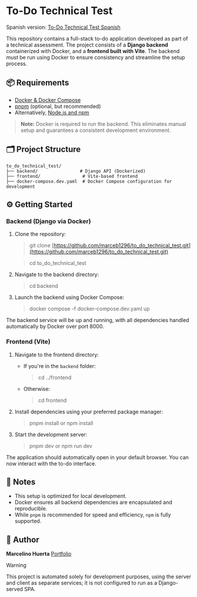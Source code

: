 # To-Do Technical Test

Spanish version: [To-Do Technical Test Spanish](./README.es.md)

This repository contains a full-stack to-do application developed as part of a technical assessment. The project consists of a **Django backend** containerized with Docker, and a **frontend built with Vite**. The backend must be run using Docker to ensure consistency and streamline the setup process.

## 📦 Requirements

-   [Docker & Docker Compose](https://docs.docker.com/engine/install/)
-   [pnpm](https://pnpm.io/) (optional, but recommended)
-   Alternatively, [Node.js and npm](https://nodejs.org/)

> **Note:** Docker is required to run the backend. This eliminates manual setup and guarantees a consistent development environment.

## 🗂 Project Structure

```
to_do_technical_test/
├── backend/                # Django API (Dockerized)
├── frontend/                # Vite-based frontend
├── docker-compose.dev.yaml  # Docker Compose configuration for development
```

## ⚙️ Getting Started

### Backend (Django via Docker)

1. Clone the repository:

    > git clone [https://github.com/marceb1296/to_do_technical_test.git](https://github.com/marceb1296/to_do_technical_test.git)

    > cd to_do_technical_test

2. Navigate to the backend directory:

    > cd backend

3. Launch the backend using Docker Compose:
    > docker compose -f docker-compose.dev.yaml up

The backend service will be up and running, with all dependencies handled automatically by Docker over port 8000.

### Frontend (Vite)

1. Navigate to the frontend directory:

    - If you're in the `backend` folder:
        > cd ../frontend
    - Otherwise:
        > cd frontend

2. Install dependencies using your preferred package manager:

    > pnpm install
    > or
    > npm install

3. Start the development server:
   > pnpm dev
   > or
   > npm run dev

The application should automatically open in your default browser. You can now interact with the to-do interface.

## 📝 Notes

-   This setup is optimized for local development.
-   Docker ensures all backend dependencies are encapsulated and reproducible.
-   While `pnpm` is recommended for speed and efficiency, `npm` is fully supported.

## 👤 Author

**Marcelino Huerta**
[Portfolio](https://mhcode.dev)

> [!WARNING]  
> This project is automated solely for development purposes, using the server and client as separate services; it is not configured to run as a Django-served SPA.
